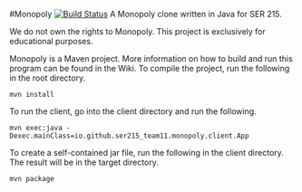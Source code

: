 #Monopoly [![Build Status](https://travis-ci.org/SER215-Team11/monopoly.svg)](https://travis-ci.org/SER215-Team11/monopoly)
A Monopoly clone written in Java for SER 215.

We do not own the rights to Monopoly. This project is exclusively for
educational purposes.

Monopoly is a Maven project. More information on how to build and run this program can be found in the Wiki. To compile the project, run the following in the root directory.
```
mvn install
```

To run the client, go into the client directory and run the following.
```
mvn exec:java -Dexec.mainClass=io.github.ser215_team11.monopoly.client.App
```

To create a self-contained jar file, run the following in the client directory. The result will be in the target directory.
```
mvn package
```
